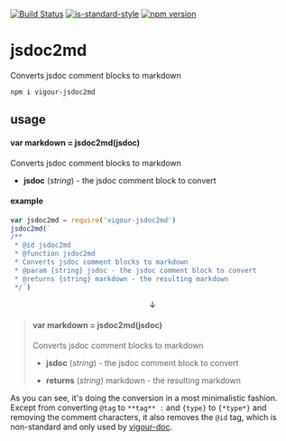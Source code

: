 <!-- VDOC.badges travis; standard; npm -->
<!-- DON'T EDIT THIS SECTION (including comments), INSTEAD RE-RUN `vdoc` TO UPDATE -->
[![Build Status](https://travis-ci.org/vigour-io/jsdoc2md.svg?branch=master)](https://travis-ci.org/vigour-io/jsdoc2md)
[![js-standard-style](https://img.shields.io/badge/code%20style-standard-brightgreen.svg)](http://standardjs.com/)
[![npm version](https://badge.fury.io/js/vigour-jsdoc2md.svg)](https://badge.fury.io/js/vigour-jsdoc2md)

<!-- VDOC END -->

# jsdoc2md
Converts jsdoc comment blocks to markdown

`npm i vigour-jsdoc2md`

## usage

<!-- VDOC.jsdoc jsdoc2md -->
<!-- DON'T EDIT THIS SECTION (including comments), INSTEAD RE-RUN `vdoc` TO UPDATE -->
#### var markdown = jsdoc2md(jsdoc)

Converts jsdoc comment blocks to markdown
- **jsdoc** (*string*) - the jsdoc comment block to convert

<!-- VDOC END -->

#### example

```javascript
var jsdoc2md = require('vigour-jsdoc2md')
jsdoc2md(`
/**
 * @id jsdoc2md
 * @function jsdoc2md
 * Converts jsdoc comment blocks to markdown
 * @param {string} jsdoc - the jsdoc comment block to convert
 * @returns {string} markdown - the resulting markdown
 */`)
```

<p align="center">↓</p>

> #### var markdown = jsdoc2md(jsdoc)
> Converts jsdoc comment blocks to markdown
> - **jsdoc** (*string*) - the jsdoc comment block to convert
>
> - **returns** (*string*) markdown - the resulting markdown

As you can see, it's doing the conversion in a most minimalistic fashion. Except from converting `@tag` to `**tag** :` and `{type}` to `{*type*}`  and removing the comment characters, it also removes the `@id` tag, which is non-standard and only used by [vigour-doc](https://github.com/vigour-io/doc).
